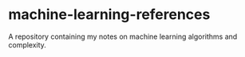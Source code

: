 # machine-learning-references
A repository containing my notes on machine learning algorithms and complexity.
